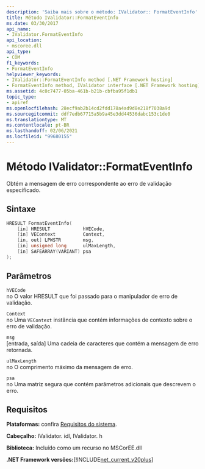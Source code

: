 ```yaml
---
description: 'Saiba mais sobre o método: IValidator:: FormatEventInfo'
title: Método IValidator::FormatEventInfo
ms.date: 03/30/2017
api_name:
- IValidator.FormatEventInfo
api_location:
- mscoree.dll
api_type:
- COM
f1_keywords:
- FormatEventInfo
helpviewer_keywords:
- IValidator::FormatEventInfo method [.NET Framework hosting]
- FormatEventInfo method, IValidator interface [.NET Framework hosting]
ms.assetid: 4c0c7477-05ba-461b-b21b-cbfba95f1db1
topic_type:
- apiref
ms.openlocfilehash: 28ecf9ab2b14cd2fdd178a4ad9d8e218f7038a9d
ms.sourcegitcommit: ddf7edb67715a5b9a45e3dd44536dabc153c1de0
ms.translationtype: MT
ms.contentlocale: pt-BR
ms.lasthandoff: 02/06/2021
ms.locfileid: "99680155"
---
```

# <a name="ivalidatorformateventinfo-method"></a>Método IValidator::FormatEventInfo

Obtém a mensagem de erro correspondente ao erro de validação especificado.  
  
## <a name="syntax"></a>Sintaxe  
  
```cpp  
HRESULT FormatEventInfo(  
    [in] HRESULT            hVECode,  
    [in] VEContext          Context,  
    [in, out] LPWSTR        msg,  
    [in] unsigned long      ulMaxLength,  
    [in] SAFEARRAY(VARIANT) psa  
);  
```  
  
## <a name="parameters"></a>Parâmetros  

 `hVECode`  
 no O valor HRESULT que foi passado para o manipulador de erro de validação.  
  
 `Context`  
 no Uma `VEContext` instância que contém informações de contexto sobre o erro de validação.  
  
 `msg`  
 [entrada, saída] Uma cadeia de caracteres que contém a mensagem de erro retornada.  
  
 `ulMaxLength`  
 no O comprimento máximo da mensagem de erro.  
  
 `psa`  
 no Uma matriz segura que contém parâmetros adicionais que descrevem o erro.  
  
## <a name="requirements"></a>Requisitos  

 **Plataformas:** confira [Requisitos do sistema](../../get-started/system-requirements.md).  
  
 **Cabeçalho:** IValidator. idl, IValidator. h  
  
 **Biblioteca:** Incluído como um recurso no MSCorEE.dll  
  
 **.NET Framework versões:**[!INCLUDE[net_current_v20plus](../../../../includes/net-current-v20plus-md.md)]  
